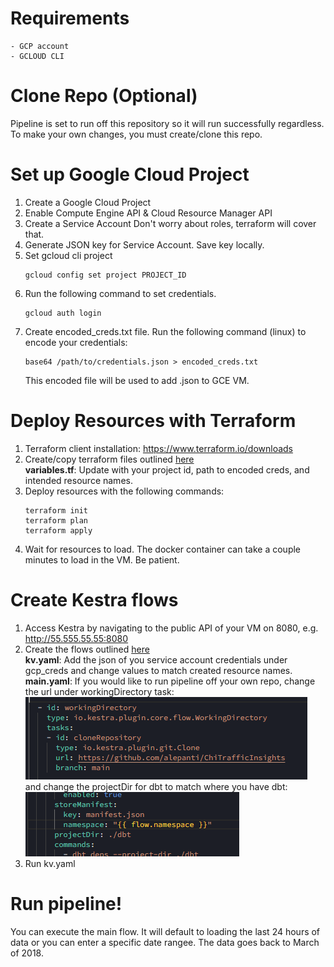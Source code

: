 # Requirements
    - GCP account
    - GCLOUD CLI

# Clone Repo (Optional)
Pipeline is set to run off this repository so it will run successfully regardless. To make your own changes, you must create/clone this repo.

# Set up Google Cloud Project
1. Create a Google Cloud Project
2. Enable Compute Engine API & Cloud Resource Manager API
3. Create a Service Account 
    Don't worry about roles, terraform will cover that.
4. Generate JSON key for Service Account. 
    Save key locally.
5. Set gcloud cli project
    ```
    gcloud config set project PROJECT_ID
    ```
5. Run the following command to set credentials.
    ```
    gcloud auth login
    ```
6. Create encoded_creds.txt file.
    Run the following command (linux) to encode your credentials:
    ```
    base64 /path/to/credentials.json > encoded_creds.txt
    ```
    This encoded file will be used to add .json to GCE VM.

# Deploy Resources with Terraform
1. Terraform client installation: https://www.terraform.io/downloads
2. Create/copy terraform files outlined [here](terraform)  
    **variables.tf**: Update with your project id, path to encoded creds, and intended resource names.  
3. Deploy resources with the following commands:
    ```
    terraform init
    terraform plan
    terraform apply
    ```
4. Wait for resources to load.
    The docker container can take a couple minutes to load in the VM. Be patient.

# Create Kestra flows
1. Access Kestra by navigating to the public API of your VM on 8080, e.g. http://55.555.55.55:8080
2. Create the flows outlined [here](kestra)  
    **kv.yaml**: Add the json of you service account credentials under gcp_creds and change values to match created resource names.  
    **main.yaml**: If you would like to run pipeline off your own repo, change the url under workingDirectory task:
        ![alt text](images/wd.png)  
        and change the projectDir for dbt to match where you have dbt:  
        ![alt.text](images/pd.png)
4. Run kv.yaml

# Run pipeline!
You can execute the main flow. It will default to loading the last 24 hours of data or you can enter a specific date rangee. The data goes back to March of 2018.
